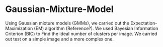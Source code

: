 # Gaussian-Mixture-Model

Using Gaussian mixture models (GMMs), we carried out the Expectation- Maximization (EM) algorithm (Reference?). We used Bayesian Information Criterion (BIC) to Find the ideal number of clusters per image. We carried out test on a simple image and a more complex one.
